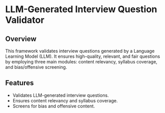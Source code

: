 # LLM-Generated Interview Question Validator

## Overview
This framework validates interview questions generated by a Language Learning Model (LLM). It ensures high-quality, relevant, and fair questions by employing three main modules: content relevancy, syllabus coverage, and bias/offensive screening.

## Features
- Validates LLM-generated interview questions.
- Ensures content relevancy and syllabus coverage.
- Screens for bias and offensive content.
